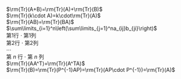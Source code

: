 $\rm{Tr}(A+B)=\rm{Tr}(A)+\rm{Tr}(B)$  
 $\rm{Tr}(k\cdot A)=k\cdot\rm{Tr}(A)$  
 $\rm{Tr}(AB)=\rm{Tr}(BA)$  
 $\sum\limits_{i=1}^n\left(\sum\limits_{j=1}^na_{ij}b_{ji}\right)$  
第1行 $\cdot$ 第1列  
第2行 $\cdot$ 第2列  
 $\cdots$  
第 $n$ 行 $\cdot$ 第 $n$ 列  
 $\rm{Tr}(AA^T)=\rm{Tr}(A^TA)$  
 $\rm{Tr}(B)=\rm{Tr}(P^{-1}AP)=\rm{Tr}(AP\cdot P^{-1})=\rm{Tr}(A)$  
